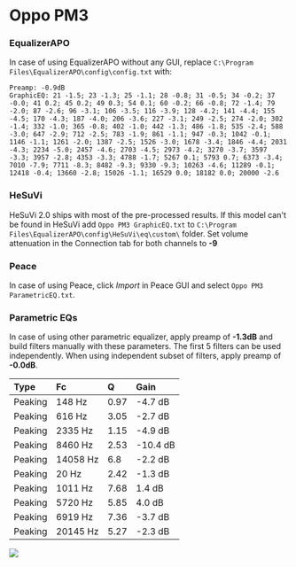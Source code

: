 # Oppo PM3

### EqualizerAPO
In case of using EqualizerAPO without any GUI, replace `C:\Program Files\EqualizerAPO\config\config.txt`
with:
```
Preamp: -0.9dB
GraphicEQ: 21 -1.5; 23 -1.3; 25 -1.1; 28 -0.8; 31 -0.5; 34 -0.2; 37 -0.0; 41 0.2; 45 0.2; 49 0.3; 54 0.1; 60 -0.2; 66 -0.8; 72 -1.4; 79 -2.0; 87 -2.6; 96 -3.1; 106 -3.5; 116 -3.9; 128 -4.2; 141 -4.4; 155 -4.5; 170 -4.3; 187 -4.0; 206 -3.6; 227 -3.1; 249 -2.5; 274 -2.0; 302 -1.4; 332 -1.0; 365 -0.8; 402 -1.0; 442 -1.3; 486 -1.8; 535 -2.4; 588 -3.0; 647 -2.9; 712 -2.5; 783 -1.9; 861 -1.1; 947 -0.3; 1042 -0.1; 1146 -1.1; 1261 -2.0; 1387 -2.5; 1526 -3.0; 1678 -3.4; 1846 -4.4; 2031 -4.3; 2234 -5.0; 2457 -4.6; 2703 -4.5; 2973 -4.2; 3270 -3.7; 3597 -3.3; 3957 -2.8; 4353 -3.3; 4788 -1.7; 5267 0.1; 5793 0.7; 6373 -3.4; 7010 -7.9; 7711 -8.3; 8482 -9.3; 9330 -9.3; 10263 -4.6; 11289 -0.1; 12418 -0.4; 13660 -2.8; 15026 -1.1; 16529 0.0; 18182 0.0; 20000 -2.6
```

### HeSuVi
HeSuVi 2.0 ships with most of the pre-processed results. If this model can't be found in HeSuVi add
`Oppo PM3 GraphicEQ.txt` to `C:\Program Files\EqualizerAPO\config\HeSuVi\eq\custom\` folder.
Set volume attenuation in the Connection tab for both channels to **-9**

### Peace
In case of using Peace, click *Import* in Peace GUI and select `Oppo PM3 ParametricEQ.txt`.

### Parametric EQs
In case of using other parametric equalizer, apply preamp of **-1.3dB** and build filters manually
with these parameters. The first 5 filters can be used independently.
When using independent subset of filters, apply preamp of **-0.0dB**.

| Type    | Fc       |    Q | Gain     |
|:--------|:---------|:-----|:---------|
| Peaking | 148 Hz   | 0.97 | -4.7 dB  |
| Peaking | 616 Hz   | 3.05 | -2.7 dB  |
| Peaking | 2335 Hz  | 1.15 | -4.9 dB  |
| Peaking | 8460 Hz  | 2.53 | -10.4 dB |
| Peaking | 14058 Hz | 6.8  | -2.2 dB  |
| Peaking | 20 Hz    | 2.42 | -1.3 dB  |
| Peaking | 1011 Hz  | 7.68 | 1.4 dB   |
| Peaking | 5720 Hz  | 5.85 | 4.0 dB   |
| Peaking | 6919 Hz  | 7.36 | -3.7 dB  |
| Peaking | 20145 Hz | 5.27 | -2.3 dB  |

![](https://raw.githubusercontent.com/jaakkopasanen/AutoEq/master/results/rtings/avg/Oppo%20PM3/Oppo%20PM3.png)